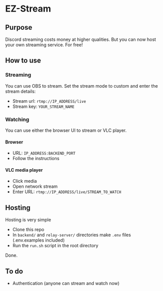 # EZ-Stream

## Purpose

Discord streaming costs money at higher qualities. But you can now host your own streaming service. For free!

## How to use
### Streaming
You can use OBS to stream. Set the stream mode to custom and enter the stream details:

- Stream url: `rtmp://IP_ADDRESS/live`
- Stream key: `YOUR_STREAM_NAME`

### Watching
You can use either the browser UI to stream or VLC player.

#### Browser

- URL: `IP_ADDRESS:BACKEND_PORT`
- Follow the instructions

#### VLC media player

- Click media
- Open network stream
- Enter URL: `rtmp://IP_ADDRESS/live/STREAM_TO_WATCH`

## Hosting

Hosting is very simple

- Clone this repo
- In `backend/` and `relay-server/` directories make `.env` files (.env.examples included)
- Run the `run.sh` script in the root directory

Done.

## To do

- Authentication (anyone can stream and watch now)
